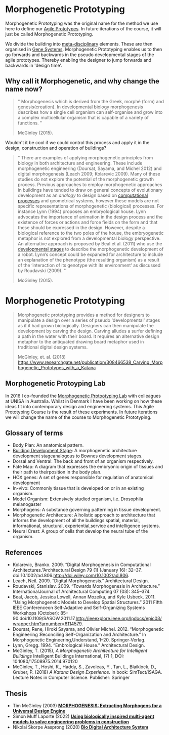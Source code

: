 # Morphogenetic Prototyping

Morphogenetic Prototyping was the original name for the method we use here to define our [Agile Prototypes]. In future iterations of the course, it will just be called Morphogenetic Prototyping.

We divide the building into [meta-disciplinary] elements. These are then organised in [Gene Systems]. Morphogenetic Prototyping enables us to then go forwards and backwards in the pseudo developmental stages of the agile prototypes. Thereby enabling the designer to jump forwards and backwards in 'design time'.

## Why call it Morphogenetic, and why change the name now?

>" Morphogenesis which is derived from the Greek, morphê (form) and genesis(creation). In developmental biology morphogenesis describes how a single cell organism can self-organise and grow into a complex multicellular organism that is capable of a variety of functions. "
>
>McGinley (2015).

Wouldn't it be cool if we could control this process and apply it in the design, construction and operation of buildings?

>" There are examples of applying morphogenetic principles from biology in both architecture and engineering. These include morphogenetic engineering (Doursat, Sayama, and Michel 2012) and digital morphogenesis (Leach 2009; Kolarevic 2009). Many of these studies do not explore the potential of the morphogenetic growth process. Previous approaches to employ morphogenetic approaches in buildings have tended to draw on general concepts of evolutionary development as an *analogy* to design based on [computational processes] and geometrical systems, however these models are not specific representations of morphogenetic (biological) processes. For instance Lynn (1994) proposes an embryological house. Lynn advocates the importance of animation in the design process and the existence of forces or actions and force fields on the form and that these should be expressed in the design. However, despite a biological reference to the two poles of the house, the embryogenetic metaphor is not explored from a developmental biology perspective. An alternative approach is proposed by Beal et al. (2011) who use the [developmental stages] to describe the morphogenetic development of a robot. Lynn’s concept could be expanded for architecture to include an explanation of the phenotype (the resulting organism) as a result of the ‘interaction of its genotype with its environment’ as discussed by Roudavski (2009). "
>
>McGinley (2015).

# Morphogenetic Prototyping
>Morphogenetic prototyping provides a method for designers to manipulate a design over a series of pseudo 'developmental' stages as if it had grown biologically. Designers can then manipulate the development by carving the design. Carving alludes a surfer defining a path in the water with their board. It requires an alternative design metaphor to the antiquated drawing board metaphor used in traditional digital design systems. 
>
>McGinley, et. al. (2018)
<https://www.researchgate.net/publication/308466538_Carving_Morphogenetic_Prototypes_with_a_Katana>

## Morphogenetic Protoyping Lab
In 2016 I co-founded the [Morphogenetic Protootyping Lab](https://www.youtube.com/watch?v=Jn2irE3RV3EZ) with colleagues at UNISA in Australia. Whilst in Denmark I have been working on how these ideas fit into contemporary design and engineering systems. This Agile Prototyping Course is the result of these experiments. In future iterations we will change the name of the course to Morphogenetic Prototyping.

## Glossary of terms

* Body Plan: An anatomical pattern.
* [Building Development Stage]: A morphogenetic architecture development stageanalogous to Bownes development stages.
* Dorsal and Ventral: The back and front of an organism respectively.
* Fate Map: A diagram that expresses the embryonic origin of tissues and their path to theirposition in the body plan.
* HOX genes: A set of genes responsible for regulation of anatomical development
* In-vivo: Commonly tissue that is developed on or in an existing organism.
* Model Organism: Extensively studied organism, i.e. Drosophila melanogaster
* Morphogens: A substance governing patterning in tissue development.
* Morphogenetic Architecture: A holistic approach to architecture that informs the development of all the buildings spatial, material, informational, structural, experiential,service and intelligence systems.
* Neural Crest: A group of cells that develop the neural tube of the organism. 

## References
* Kolarevic, Branko. 2009. “Digital Morphogenesis in Computational Architectures.”Architectural Design 79 (1) (January 16): 32–37. doi:10.1002/ad.806.http://doi.wiley.com/10.1002/ad.806.
* Leach, Neil. 2009. “Digital Morphogenesis.” Architectural Design.
* Roudavski, Stanislav. 2009. “Towards Morphogenesis in Architecture.” InternationalJournal of Architectural Computing 07 (03): 345–374.
* Beal, Jacob, Jessica Lowell, Annan Mozeika, and Kyle Usbeck. 2011. “Using Morphogenetic Models to Develop Spatial Structures.” 2011 Fifth IEEE Conferenceon Self-Adaptive and Self-Organizing Systems Workshops (October): 85–90.doi:10.1109/SASOW.2011.17.http://ieeexplore.ieee.org/lpdocs/epic03/wrapper.htm?arnumber=6114579. 
* Doursat, Rene, Hiroki Sayama, and Olivier Michel. 2012. “Morphogenetic Engineering :Reconciling Self-Organization and Architecture.” In Morphogenetic Engineering,Understand, 1–20. Springer-Verlag.
* Lynn, Gregg. 1994. “Embrological House.” Architectural Design.
* McGinley, T. (2015), *A Morphogenetic Architecture for Intelligent Buildings* Intelligent Buildings International, (7) 1, DOI: 10.1080/17508975.2014.970120
* McGinley, T., Hoshi, K., Haddy, S., Zavoleas, Y., Tan, L., Blaiklock, D., Gruber, P. (2018) *A Katana Design Experience*. In book: SimTect/ISAGA. Lecture Notes in Computer Science. Publisher: Springer

## Thesis
* Tim McGinley (2003) [**MORPHOGENESIS: Extracting Morphogens for a Universal Design Engine**](https://www.researchgate.net/publication/289523200_MORPHOGENESIS_Extracting_Morphogens_for_a_Universal_Design_Engine)
* Simon Muff Laporte (2022) [**Using biologically inspired multi-agent models to solve engineering problems in construction**](https://findit.dtu.dk/en/catalog/621f5ea386059754d89e89ad)
* Nikolai Skorpe Aasprong (2020) [**Bio Digital Architecture System**](https://findit.dtu.dk/en/catalog/5f312bb6d9001d016b4e2420)

<!-- links --->

[Agile Prototypes]: /AConcepts/AgilePrototype.md
[Agile Prototyping]: /Methodology.md
[Building Development Stage]: /Concepts/DevelopmentStage.md
[developmental stages]: /Concepts/DevelopmentStage.md
[computational processes]: /Concepts/ComputationalDesign.md
[Gene Systems]: /Genes.md
[meta-disciplinary]: /Concepts/MetaDisciplinary.md

